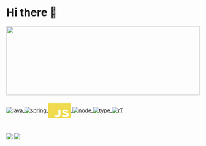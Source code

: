 # Hi there 👋
<div aling="center">
  <a href="https://github.com/BrunoTassinari">
  <img height="180em" width="100%" src="https://github-readme-stats.vercel.app/api/top-langs/?username=BrunoTassinari&layout=compact&langs_count=7&theme=dark"/>
</div>
<div style="display: inline_block"><br>
 
  
  <img align="center" alt="java" height="40" width="60" src="https://cdn.jsdelivr.net/gh/devicons/devicon/icons/java/java-original.svg" />
  <img align="center" alt="spring" height="40" width="60" src="https://cdn.jsdelivr.net/gh/devicons/devicon/icons/spring/spring-original.svg" />
  <img align="center" alt="Js" height="40" width="60" src="https://raw.githubusercontent.com/devicons/devicon/master/icons/javascript/javascript-plain.svg">
  <img align="center" alt="node" height="40" width="60" src="https://cdn.jsdelivr.net/gh/devicons/devicon/icons/nodejs/nodejs-original.svg">
  <img align="center" alt="type" height="40" width="60" src="https://cdn.jsdelivr.net/gh/devicons/devicon/icons/typescript/typescript-original.svg" />
  <img align="center" alt="rT" height="40" width="60" src="https://cdn.jsdelivr.net/gh/devicons/devicon/icons/react/react-original.svg">
 
  #
  
<div> 
  <a href = "mailto:bruno.fagundes80@gmail.com"><img src="https://img.shields.io/badge/Gmail-D14836?style=for-the-badge&logo=gmail&logoColor=white" target="_blank"></a>
  <a href="https://www.linkedin.com/in/bruno-fagundes-tassinari-4b7b861a6/" target="_blank"><img src="https://img.shields.io/badge/-LinkedIn-%230077B5?style=for-the-badge&logo=linkedin&logoColor=white" target="_blank"></a>  
</div>

